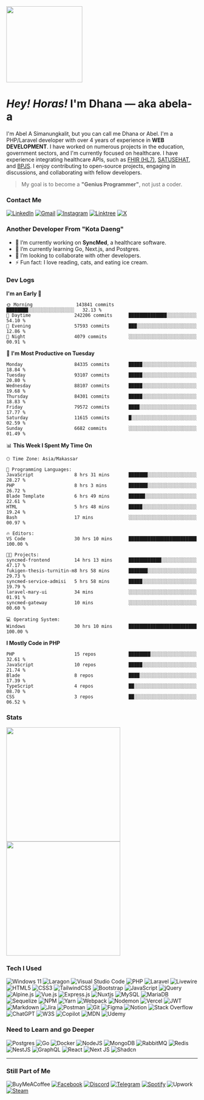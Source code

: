 <img align="center" src="https://images-wixmp-ed30a86b8c4ca887773594c2.wixmp.com/f/775dfae9-f9b5-46c9-bcd8-62e7d40ba177/dg8m8ty-85b63ee9-27f4-4b8e-84d7-2957a17e168e.gif?token=eyJ0eXAiOiJKV1QiLCJhbGciOiJIUzI1NiJ9.eyJzdWIiOiJ1cm46YXBwOjdlMGQxODg5ODIyNjQzNzNhNWYwZDQxNWVhMGQyNmUwIiwiaXNzIjoidXJuOmFwcDo3ZTBkMTg4OTgyMjY0MzczYTVmMGQ0MTVlYTBkMjZlMCIsIm9iaiI6W1t7InBhdGgiOiJcL2ZcLzc3NWRmYWU5LWY5YjUtNDZjOS1iY2Q4LTYyZTdkNDBiYTE3N1wvZGc4bTh0eS04NWI2M2VlOS0yN2Y0LTRiOGUtODRkNy0yOTU3YTE3ZTE2OGUuZ2lmIn1dXSwiYXVkIjpbInVybjpzZXJ2aWNlOmZpbGUuZG93bmxvYWQiXX0.YTHuFTar9-PujC258UXVO9xk0lfr7AQhvpkIuJpBteM" width="200px">

<h1><i>Hey! Horas!</i> I'm <b>Dhana</b> — aka abela-a</h1>

I'm Abel A Simanungkalit, but you can call me Dhana or Abel.
I'm a PHP/Laravel developer with over 4 years of experience in **WEB DEVELOPMENT**.
I have worked on numerous projects in the education, government sectors, and I'm currently focused on healthcare.
I have experience integrating healthcare APIs, such as [FHIR (HL7)](https://hl7.org/fhir/), [SATUSEHAT](https://satusehat.kemkes.go.id/platform/docs/id/playbook/), and [BPJS](https://dvlp.bpjs-kesehatan.go.id:8888/trust-mark/portal.html).
I enjoy contributing to open-source projects, engaging in discussions, and collaborating with fellow developers.

> My goal is to become a **"Genius Programmer"**, not just a coder.

### Contact Me

[![LinkedIn](https://img.shields.io/badge/linkedin-%230077B5.svg?style=for-the-badge&logo=linkedin&logoColor=white)](https://linkedin.com/in/abelardhana)
[![Gmail](https://img.shields.io/badge/Gmail-D14836?style=for-the-badge&logo=gmail&logoColor=white)](mailto:abelardhana96@gmail.com)
[![Instagram](https://img.shields.io/badge/Instagram-E4405F?style=for-the-badge&logo=instagram&logoColor=white)](https://www.instagram.com/abelardhana)
[![Linktree](https://img.shields.io/badge/linktree-39E09B?style=for-the-badge&logo=linktree&logoColor=white)](https://linktr.ee/abelardhana)
[![X](https://img.shields.io/badge/X-%23000000.svg?style=for-the-badge&logo=X&logoColor=white)](https://x.com/abelardhanas)

### Another Developer From "Kota Daeng"

-   🔭 I’m currently working on **SyncMed**, a healthcare software.
-   🌱 I’m currently learning Go, Next.js, and Postgres.
-   🤝 I’m looking to collaborate with other developers.
-   ⚡ Fun fact: I love reading, cats, and eating ice cream.

### Dev Logs

<!--START_SECTION:waka-->
**I'm an Early 🐤** 

```text
🌞 Morning                143841 commits      ████████░░░░░░░░░░░░░░░░░   32.13 % 
🌆 Daytime                242206 commits      ██████████████░░░░░░░░░░░   54.10 % 
🌃 Evening                57593 commits       ███░░░░░░░░░░░░░░░░░░░░░░   12.86 % 
🌙 Night                  4079 commits        ░░░░░░░░░░░░░░░░░░░░░░░░░   00.91 % 
```
📅 **I'm Most Productive on Tuesday** 

```text
Monday                   84335 commits       █████░░░░░░░░░░░░░░░░░░░░   18.84 % 
Tuesday                  93107 commits       █████░░░░░░░░░░░░░░░░░░░░   20.80 % 
Wednesday                88107 commits       █████░░░░░░░░░░░░░░░░░░░░   19.68 % 
Thursday                 84301 commits       █████░░░░░░░░░░░░░░░░░░░░   18.83 % 
Friday                   79572 commits       ████░░░░░░░░░░░░░░░░░░░░░   17.77 % 
Saturday                 11615 commits       █░░░░░░░░░░░░░░░░░░░░░░░░   02.59 % 
Sunday                   6682 commits        ░░░░░░░░░░░░░░░░░░░░░░░░░   01.49 % 
```


📊 **This Week I Spent My Time On** 

```text
🕑︎ Time Zone: Asia/Makassar

💬 Programming Languages: 
JavaScript               8 hrs 31 mins       ███████░░░░░░░░░░░░░░░░░░   28.27 % 
PHP                      8 hrs 3 mins        ███████░░░░░░░░░░░░░░░░░░   26.72 % 
Blade Template           6 hrs 49 mins       ██████░░░░░░░░░░░░░░░░░░░   22.61 % 
HTML                     5 hrs 48 mins       █████░░░░░░░░░░░░░░░░░░░░   19.24 % 
Bash                     17 mins             ░░░░░░░░░░░░░░░░░░░░░░░░░   00.97 % 

🔥 Editors: 
VS Code                  30 hrs 10 mins      █████████████████████████   100.00 % 

🐱‍💻 Projects: 
syncmed-frontend         14 hrs 13 mins      ████████████░░░░░░░░░░░░░   47.17 % 
fukigen-thesis-turnitin-m8 hrs 58 mins       ███████░░░░░░░░░░░░░░░░░░   29.73 % 
syncmed-service-admisi   5 hrs 58 mins       █████░░░░░░░░░░░░░░░░░░░░   19.79 % 
laravel-mary-ui          34 mins             ░░░░░░░░░░░░░░░░░░░░░░░░░   01.91 % 
syncmed-gateway          10 mins             ░░░░░░░░░░░░░░░░░░░░░░░░░   00.60 % 

💻 Operating System: 
Windows                  30 hrs 10 mins      █████████████████████████   100.00 % 
```

**I Mostly Code in PHP** 

```text
PHP                      15 repos            ████████░░░░░░░░░░░░░░░░░   32.61 % 
JavaScript               10 repos            █████░░░░░░░░░░░░░░░░░░░░   21.74 % 
Blade                    8 repos             ████░░░░░░░░░░░░░░░░░░░░░   17.39 % 
TypeScript               4 repos             ██░░░░░░░░░░░░░░░░░░░░░░░   08.70 % 
CSS                      3 repos             ██░░░░░░░░░░░░░░░░░░░░░░░   06.52 % 
```




<!--END_SECTION:waka-->

### Stats

<a href="https://github.com/abela-a">
  <img height=300 align="center" src="https://abela-a-github-stats.vercel.app/api?username=abela-a&show_icons=true&show=reviews,discussions_started,discussions_answered,prs_merged,prs_merged_percentage&include_all_commits=true&rank_icon=github" />
</a>
<a href="https://github.com/abela-a">
  <img height=300 align="center" src="https://abela-a-github-stats.vercel.app/api/top-langs/?username=abela-a&layout=pie" />
</a>

### Tech I Used

![Windows 11](https://img.shields.io/badge/Windows%2011-%230079d5.svg?style=for-the-badge&logo=Windows%2011&logoColor=white)
![Laragon](https://img.shields.io/badge/Laragon-0E83CD?style=for-the-badge&logo=Laragon&logoColor=white)
![Visual Studio Code](https://img.shields.io/badge/Visual%20Studio%20Code-0078d7.svg?style=for-the-badge&logo=visual-studio-code&logoColor=white)
![PHP](https://img.shields.io/badge/php-%23777BB4.svg?style=for-the-badge&logo=php&logoColor=white)
![Laravel](https://img.shields.io/badge/laravel-%23FF2D20.svg?style=for-the-badge&logo=laravel&logoColor=white)
![Livewire](https://img.shields.io/badge/livewire-%234e56a6.svg?style=for-the-badge&logo=livewire&logoColor=white)
![HTML5](https://img.shields.io/badge/html5-%23E34F26.svg?style=for-the-badge&logo=html5&logoColor=white)
![CSS3](https://img.shields.io/badge/css3-%231572B6.svg?style=for-the-badge&logo=css3&logoColor=white)
![TailwindCSS](https://img.shields.io/badge/tailwindcss-%2338B2AC.svg?style=for-the-badge&logo=tailwind-css&logoColor=white)
![Bootstrap](https://img.shields.io/badge/bootstrap-%238511FA.svg?style=for-the-badge&logo=bootstrap&logoColor=white)
![JavaScript](https://img.shields.io/badge/javascript-%23323330.svg?style=for-the-badge&logo=javascript&logoColor=%23F7DF1E)
![jQuery](https://img.shields.io/badge/jquery-%230769AD.svg?style=for-the-badge&logo=jquery&logoColor=white)
![Alpine.js](https://img.shields.io/badge/alpinejs-white.svg?style=for-the-badge&logo=alpinedotjs&logoColor=%238BC0D0)
![Vue.js](https://img.shields.io/badge/vuejs-%2335495e.svg?style=for-the-badge&logo=vuedotjs&logoColor=%234FC08D)
![Express.js](https://img.shields.io/badge/express.js-%23404d59.svg?style=for-the-badge&logo=express&logoColor=%2361DAFB)
![Nuxtjs](https://img.shields.io/badge/Nuxt-002E3B?style=for-the-badge&logo=nuxtdotjs&logoColor=#00DC82)
![MySQL](https://img.shields.io/badge/mysql-4479A1.svg?style=for-the-badge&logo=mysql&logoColor=white)
![MariaDB](https://img.shields.io/badge/MariaDB-003545?style=for-the-badge&logo=mariadb&logoColor=white)
![Sequelize](https://img.shields.io/badge/Sequelize-52B0E7?style=for-the-badge&logo=Sequelize&logoColor=white)
![NPM](https://img.shields.io/badge/NPM-%23CB3837.svg?style=for-the-badge&logo=npm&logoColor=white)
![Yarn](https://img.shields.io/badge/yarn-%232C8EBB.svg?style=for-the-badge&logo=yarn&logoColor=white)
![Webpack](https://img.shields.io/badge/webpack-%238DD6F9.svg?style=for-the-badge&logo=webpack&logoColor=black)
![Nodemon](https://img.shields.io/badge/NODEMON-%23323330.svg?style=for-the-badge&logo=nodemon&logoColor=%BBDEAD)
![Vercel](https://img.shields.io/badge/vercel-%23000000.svg?style=for-the-badge&logo=vercel&logoColor=white)
![JWT](https://img.shields.io/badge/JWT-black?style=for-the-badge&logo=JSON%20web%20tokens)
![Markdown](https://img.shields.io/badge/markdown-%23000000.svg?style=for-the-badge&logo=markdown&logoColor=white)
![Jira](https://img.shields.io/badge/jira-%230A0FFF.svg?style=for-the-badge&logo=jira&logoColor=white)
![Postman](https://img.shields.io/badge/Postman-FF6C37?style=for-the-badge&logo=postman&logoColor=white)
![Git](https://img.shields.io/badge/git-%23F05033.svg?style=for-the-badge&logo=git&logoColor=white)
![Figma](https://img.shields.io/badge/figma-%23F24E1E.svg?style=for-the-badge&logo=figma&logoColor=white)
![Notion](https://img.shields.io/badge/Notion-%23000000.svg?style=for-the-badge&logo=notion&logoColor=white)
![Stack Overflow](https://img.shields.io/badge/-Stackoverflow-FE7A16?style=for-the-badge&logo=stack-overflow&logoColor=white)
![ChatGPT](https://img.shields.io/badge/ChatGPT-74aa9c?style=for-the-badge&logo=openai&logoColor=white)
![W3S](https://img.shields.io/badge/W3Schools-04AA6D?style=for-the-badge&logo=W3Schools&logoColor=white)
![Copilot](https://img.shields.io/badge/github%20copilot-000000?style=for-the-badge&logo=githubcopilot&logoColor=white)
![MDN](https://img.shields.io/badge/MDN_Web_Docs-black?style=for-the-badge&logo=mdnwebdocs&logoColor=white)
![Udemy](https://img.shields.io/badge/Udemy-A435F0?style=for-the-badge&logo=Udemy&logoColor=white)

### Need to Learn and go Deeper

![Postgres](https://img.shields.io/badge/postgres-%23316192.svg?style=for-the-badge&logo=postgresql&logoColor=white)
![Go](https://img.shields.io/badge/go-%2300ADD8.svg?style=for-the-badge&logo=go&logoColor=white)
![Docker](https://img.shields.io/badge/docker-%230db7ed.svg?style=for-the-badge&logo=docker&logoColor=white)
![NodeJS](https://img.shields.io/badge/node.js-6DA55F?style=for-the-badge&logo=node.js&logoColor=white)
![MongoDB](https://img.shields.io/badge/MongoDB-%234ea94b.svg?style=for-the-badge&logo=mongodb&logoColor=white)
![RabbitMQ](https://img.shields.io/badge/rabbitmq-%23FF6600.svg?&style=for-the-badge&logo=rabbitmq&logoColor=white)
![Redis](https://img.shields.io/badge/redis-%23DD0031.svg?style=for-the-badge&logo=redis&logoColor=white)
![NestJS](https://img.shields.io/badge/nestjs-%23E0234E.svg?style=for-the-badge&logo=nestjs&logoColor=white)
![GraphQL](https://img.shields.io/badge/-GraphQL-E10098?style=for-the-badge&logo=graphql&logoColor=white)
![React](https://img.shields.io/badge/react-%2320232a.svg?style=for-the-badge&logo=react&logoColor=%2361DAFB)
![Next JS](https://img.shields.io/badge/Next-black?style=for-the-badge&logo=next.js&logoColor=white)
![Shadcn](https://img.shields.io/badge/shadcn%2Fui-000000?style=for-the-badge&logo=shadcnui&logoColor=white)

---

### Still Part of Me

![BuyMeACoffee](https://img.shields.io/badge/Buy%20Me%20a%20Coffee-ffdd00?style=for-the-badge&logo=buy-me-a-coffee&logoColor=black)
[![Facebook](https://img.shields.io/badge/Facebook-1877F2?style=for-the-badge&logo=facebook&logoColor=white)](https://facebook.com/abelardhana)
[![Discord](https://img.shields.io/badge/Discord-5865F2?style=for-the-badge&logo=discord&logoColor=white)](https://discordapp.com/users/abelardhana)
[![Telegram](https://img.shields.io/badge/Telegram-2CA5E0?style=for-the-badge&logo=telegram&logoColor=white)](https://t.me/abelardhana)
[![Spotify](https://img.shields.io/badge/Spotify-1ED760?style=for-the-badge&logo=spotify&logoColor=white)](https://open.spotify.com/user/21rgoeq3bzmhfk4ylfrcov3qi?si=299505611c904160)
![Upwork](https://img.shields.io/badge/UpWork-6FDA44?style=for-the-badge&logo=Upwork&logoColor=white)
[![Steam](https://img.shields.io/badge/steam-%23000000.svg?style=for-the-badge&logo=steam&logoColor=white)](https://steamcommunity.com/id/abelardhana)
